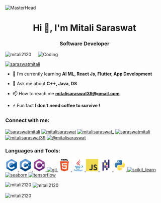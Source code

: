![MasterHead](https://1.bp.blogspot.com/-7A4WynwLsMw/XbBpCXG8fHI/AAAAAAAAMt4/uOa1bpLskYgrwGbllhSu2SDj_Mig8SXJQCLcBGAsYHQ/s1600/2000_600px.gif)

<h1 align="center">Hi 👋, I'm Mitali Saraswat</h1>
<h3 align="center">Software Developer</h3>
<img align="right" alt="Coding" width="400" src="https://encrypted-tbn0.gstatic.com/images?q=tbn:ANd9GcQ_tI8Pv22RmKTUtArB2_XWCN5yslhl8p4gaq9bXX_o5Q&usqp=CAU&ec=48665698">

<p align="left"> <img src="https://komarev.com/ghpvc/?username=mitali2120&label=Profile%20views&color=0e75b6&style=flat" alt="mitali2120" /> </p>

<p align="left"> <a href="https://twitter.com/saraswatmitali" target="blank"><img src="https://img.shields.io/twitter/follow/saraswatmitali?logo=twitter&style=for-the-badge" alt="saraswatmitali" /></a> </p>

- 🌱 I’m currently learning **AI ML, React Js, Flutter, App Development**

- 💬 Ask me about **C++, Java, DS**

- 📫 How to reach me **mitalisaraswat39@gmail.com**

- ⚡ Fun fact **I don't need coffee to survive !**

<h3 align="left">Connect with me:</h3>
<p align="left">
<a href="https://twitter.com/saraswatmitali" target="blank"><img align="center" src="https://raw.githubusercontent.com/rahuldkjain/github-profile-readme-generator/master/src/images/icons/Social/twitter.svg" alt="saraswatmitali" height="30" width="40" /></a>
<a href="https://linkedin.com/in/mitalisaraswat" target="blank"><img align="center" src="https://raw.githubusercontent.com/rahuldkjain/github-profile-readme-generator/master/src/images/icons/Social/linked-in-alt.svg" alt="mitalisaraswat" height="30" width="40" /></a>
<a href="https://instagram.com/mitalisaraswat_" target="blank"><img align="center" src="https://raw.githubusercontent.com/rahuldkjain/github-profile-readme-generator/master/src/images/icons/Social/instagram.svg" alt="mitalisaraswat_" height="30" width="40" /></a>
<a href="https://www.hackerrank.com/saraswatmitali" target="blank"><img align="center" src="https://raw.githubusercontent.com/rahuldkjain/github-profile-readme-generator/master/src/images/icons/Social/hackerrank.svg" alt="saraswatmitali" height="30" width="40" /></a>
<a href="https://www.leetcode.com/mitalisaraswat39" target="blank"><img align="center" src="https://raw.githubusercontent.com/rahuldkjain/github-profile-readme-generator/master/src/images/icons/Social/leet-code.svg" alt="mitalisaraswat39" height="30" width="40" /></a>
<a href="https://www.hackerearth.com/@mitalisaraswat" target="blank"><img align="center" src="https://raw.githubusercontent.com/rahuldkjain/github-profile-readme-generator/master/src/images/icons/Social/hackerearth.svg" alt="@mitalisaraswat" height="30" width="40" /></a>
</p>

<h3 align="left">Languages and Tools:</h3>
<p align="left"> <a href="https://www.cprogramming.com/" target="_blank" rel="noreferrer"> <img src="https://raw.githubusercontent.com/devicons/devicon/master/icons/c/c-original.svg" alt="c" width="40" height="40"/> </a> <a href="https://www.w3schools.com/cpp/" target="_blank" rel="noreferrer"> <img src="https://raw.githubusercontent.com/devicons/devicon/master/icons/cplusplus/cplusplus-original.svg" alt="cplusplus" width="40" height="40"/> </a> <a href="https://www.w3schools.com/cs/" target="_blank" rel="noreferrer"> <img src="https://raw.githubusercontent.com/devicons/devicon/master/icons/csharp/csharp-original.svg" alt="csharp" width="40" height="40"/> </a> <a href="https://git-scm.com/" target="_blank" rel="noreferrer"> <img src="https://www.vectorlogo.zone/logos/git-scm/git-scm-icon.svg" alt="git" width="40" height="40"/> </a> <a href="https://www.w3.org/html/" target="_blank" rel="noreferrer"> <img src="https://raw.githubusercontent.com/devicons/devicon/master/icons/html5/html5-original-wordmark.svg" alt="html5" width="40" height="40"/> </a> <a href="https://www.java.com" target="_blank" rel="noreferrer"> <img src="https://raw.githubusercontent.com/devicons/devicon/master/icons/java/java-original.svg" alt="java" width="40" height="40"/> </a> <a href="https://developer.mozilla.org/en-US/docs/Web/JavaScript" target="_blank" rel="noreferrer"> <img src="https://raw.githubusercontent.com/devicons/devicon/master/icons/javascript/javascript-original.svg" alt="javascript" width="40" height="40"/> </a> <a href="https://pandas.pydata.org/" target="_blank" rel="noreferrer"> <img src="https://raw.githubusercontent.com/devicons/devicon/2ae2a900d2f041da66e950e4d48052658d850630/icons/pandas/pandas-original.svg" alt="pandas" width="40" height="40"/> </a> <a href="https://www.python.org" target="_blank" rel="noreferrer"> <img src="https://raw.githubusercontent.com/devicons/devicon/master/icons/python/python-original.svg" alt="python" width="40" height="40"/> </a> <a href="https://scikit-learn.org/" target="_blank" rel="noreferrer"> <img src="https://upload.wikimedia.org/wikipedia/commons/0/05/Scikit_learn_logo_small.svg" alt="scikit_learn" width="40" height="40"/> </a> <a href="https://seaborn.pydata.org/" target="_blank" rel="noreferrer"> <img src="https://seaborn.pydata.org/_images/logo-mark-lightbg.svg" alt="seaborn" width="40" height="40"/> </a> <a href="https://www.tensorflow.org" target="_blank" rel="noreferrer"> <img src="https://www.vectorlogo.zone/logos/tensorflow/tensorflow-icon.svg" alt="tensorflow" width="40" height="40"/> </a> </p>

<p><img align="left" src="https://github-readme-stats.vercel.app/api/top-langs?username=mitali2120&show_icons=true&locale=en&layout=compact" alt="mitali2120" /></p>

<p>&nbsp;<img align="center" src="https://github-readme-stats.vercel.app/api?username=mitali2120&show_icons=true&locale=en" alt="mitali2120" /></p>

<p><img align="center" src="https://github-readme-streak-stats.herokuapp.com/?user=mitali2120&" alt="mitali2120" /></p>
